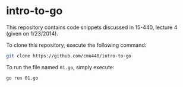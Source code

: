 intro-to-go
===========

This repository contains code snippets discussed in 15-440, lecture 4 (given on 1/23/2014).

To clone this repository, execute the following command:

```sh
git clone https://github.com/cmu440/intro-to-go
```

To run the file named `01.go`, simply execute:

```sh
go run 01.go
```
